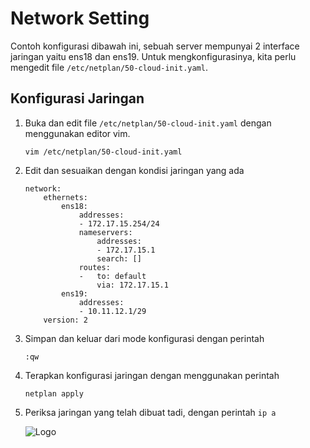 # Network Setting
Contoh konfigurasi dibawah ini, sebuah server mempunyai 2 interface jaringan yaitu ens18 dan ens19. Untuk mengkonfigurasinya, kita perlu mengedit file ```/etc/netplan/50-cloud-init.yaml```.

## Konfigurasi Jaringan
1. Buka dan edit file ```/etc/netplan/50-cloud-init.yaml``` dengan menggunakan editor vim.

   ```vim /etc/netplan/50-cloud-init.yaml```
   
2. Edit dan sesuaikan dengan kondisi jaringan yang ada

   ```
   network:
       ethernets:
           ens18:
               addresses:
               - 172.17.15.254/24
               nameservers:
                   addresses:
                   - 172.17.15.1
                   search: []
               routes:
               -   to: default
                   via: 172.17.15.1
           ens19:
               addresses:
               - 10.11.12.1/29
       version: 2
   ```
3. Simpan dan keluar dari mode konfigurasi dengan perintah

   ```:qw```
5. Terapkan konfigurasi jaringan dengan menggunakan perintah
  
   ```netplan apply```
8. Periksa jaringan yang telah dibuat tadi, dengan perintah ```ip a```

   ![Logo](image/network-setting.jpg)
